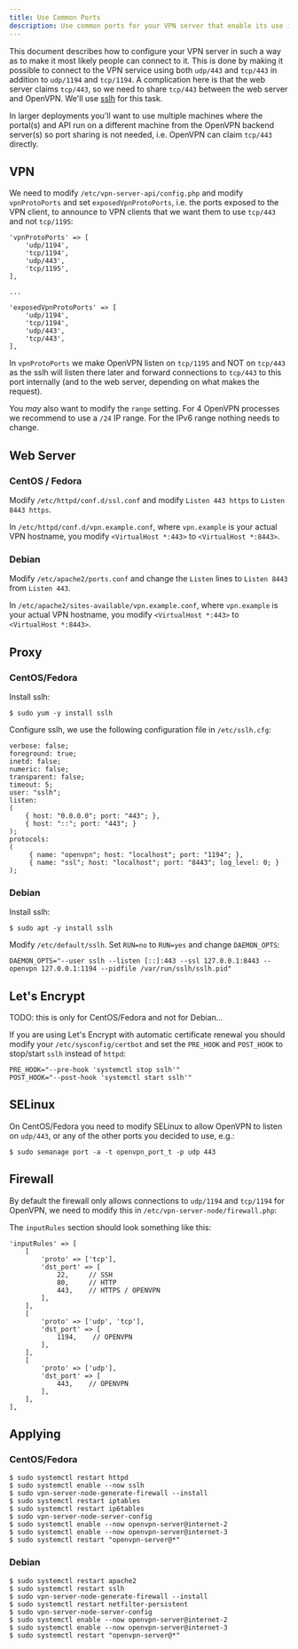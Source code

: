 ```yaml
---
title: Use Common Ports
description: Use common ports for your VPN server that enable its use in many restricted networks
---
```


This document describes how to configure your VPN server in such a way as to
make it most likely people can connect to it. This is done by making it 
possible to connect to the VPN service using both `udp/443` and `tcp/443` in 
addition to `udp/1194` and `tcp/1194`. A complication here is that the web 
server claims `tcp/443`, so we need to share `tcp/443` between the web server 
and OpenVPN. We'll use [sslh](https://github.com/yrutschle/sslh) for this task.

In larger deployments you'll want to use multiple machines where the portal(s) 
and API run on a different machine from the OpenVPN backend server(s) so port
sharing is not needed, i.e. OpenVPN can claim `tcp/443` directly.

## VPN

We need to modify `/etc/vpn-server-api/config.php` and modify 
`vpnProtoPorts` and set `exposedVpnProtoPorts`, i.e. the ports exposed to the 
VPN client, to announce to VPN clients that we want them to use `tcp/443` and 
not `tcp/1195`:

    'vpnProtoPorts' => [
        'udp/1194',
        'tcp/1194',
        'udp/443',
        'tcp/1195',
    ],

    ...

    'exposedVpnProtoPorts' => [
        'udp/1194',
        'tcp/1194',
        'udp/443',
        'tcp/443',
    ],

In `vpnProtoPorts` we make OpenVPN listen on `tcp/1195` and NOT on `tcp/443` 
as the sslh will listen there later and forward connections to `tcp/443` to 
this port internally (and to the web server, depending on what makes the 
request).

You _may_ also want to modify the `range` setting. For 4 OpenVPN processes we
recommend to use a `/24` IP range. For the IPv6 range nothing needs to change.

## Web Server

### CentOS / Fedora

Modify `/etc/httpd/conf.d/ssl.conf` and modify `Listen 443 https` to 
`Listen 8443 https`.

In `/etc/httpd/conf.d/vpn.example.conf`, where `vpn.example` is your actual 
VPN hostname, you modify `<VirtualHost *:443>` to `<VirtualHost *:8443>`.

### Debian

Modify `/etc/apache2/ports.conf` and change the `Listen` lines to `Listen 8443` 
from `Listen 443`.

In `/etc/apache2/sites-available/vpn.example.conf`, where `vpn.example` is your 
actual VPN hostname, you modify `<VirtualHost *:443>` to 
`<VirtualHost *:8443>`.

## Proxy

### CentOS/Fedora

Install sslh:

    $ sudo yum -y install sslh

Configure sslh, we use the following configuration file in `/etc/sslh.cfg`:

    verbose: false;
    foreground: true;
    inetd: false;
    numeric: false;
    transparent: false;
    timeout: 5;
    user: "sslh";
    listen:
    (
        { host: "0.0.0.0"; port: "443"; },
        { host: "::"; port: "443"; }
    );
    protocols:
    (
         { name: "openvpn"; host: "localhost"; port: "1194"; },
         { name: "ssl"; host: "localhost"; port: "8443"; log_level: 0; }
    );

### Debian

Install sslh:

    $ sudo apt -y install sslh

Modify `/etc/default/sslh`. Set `RUN=no` to `RUN=yes` and change `DAEMON_OPTS`:

    DAEMON_OPTS="--user sslh --listen [::]:443 --ssl 127.0.0.1:8443 --openvpn 127.0.0.1:1194 --pidfile /var/run/sslh/sslh.pid"

## Let's Encrypt

TODO: this is only for CentOS/Fedora and not for Debian...

If you are using Let's Encrypt with automatic certificate renewal you should 
modify your `/etc/sysconfig/certbot` and set the `PRE_HOOK` and `POST_HOOK` to 
stop/start `sslh` instead of `httpd`:

```
PRE_HOOK="--pre-hook 'systemctl stop sslh'"
POST_HOOK="--post-hook 'systemctl start sslh'"
```

## SELinux

On CentOS/Fedora you need to modify SELinux to allow OpenVPN to listen on 
`udp/443`, or any of the other ports you decided to use, e.g.:

    $ sudo semanage port -a -t openvpn_port_t -p udp 443

## Firewall

By default the firewall only allows connections to `udp/1194` and `tcp/1194` 
for OpenVPN, we need to modify this in `/etc/vpn-server-node/firewall.php`:

The `inputRules` section should look something like this:

    'inputRules' => [
        [
            'proto' => ['tcp'],
            'dst_port' => [
                22,     // SSH
                80,     // HTTP
                443,    // HTTPS / OPENVPN
            ],
        ],
        [
            'proto' => ['udp', 'tcp'],
            'dst_port' => [
                1194,    // OPENVPN
            ],
        ],
        [
            'proto' => ['udp'],
            'dst_port' => [
                443,    // OPENVPN
            ],
        ],
    ],

## Applying

### CentOS/Fedora

    $ sudo systemctl restart httpd
    $ sudo systemctl enable --now sslh
    $ sudo vpn-server-node-generate-firewall --install
    $ sudo systemctl restart iptables
    $ sudo systemctl restart ip6tables
    $ sudo vpn-server-node-server-config
    $ sudo systemctl enable --now openvpn-server@internet-2
    $ sudo systemctl enable --now openvpn-server@internet-3
    $ sudo systemctl restart "openvpn-server@*"
    
### Debian

    $ sudo systemctl restart apache2
    $ sudo systemctl restart sslh
    $ sudo vpn-server-node-generate-firewall --install
    $ sudo systemctl restart netfilter-persistent
    $ sudo vpn-server-node-server-config
    $ sudo systemctl enable --now openvpn-server@internet-2
    $ sudo systemctl enable --now openvpn-server@internet-3
    $ sudo systemctl restart "openvpn-server@*"

